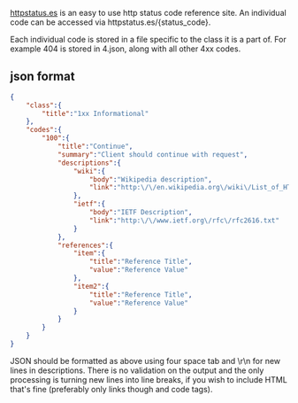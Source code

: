 [httpstatus.es](http://httpstatus.es) is an easy to use http status code reference 
site. An individual code can be accessed via httpstatus.es/{status_code}. 

Each individual code is stored in a file specific to the class it is a part of.
For example 404 is stored in 4.json, along with all other 4xx codes.

## json format

```json
{
    "class":{
        "title":"1xx Informational"
    },
    "codes":{
        "100":{
            "title":"Continue",
            "summary":"Client should continue with request",
            "descriptions":{
                "wiki":{
                    "body":"Wikipedia description",
                    "link":"http:\/\/en.wikipedia.org\/wiki\/List_of_HTTP_status_codes#100"
                },
                "ietf":{
                    "body":"IETF Description",
                    "link":"http:\/\/www.ietf.org\/rfc\/rfc2616.txt"
                }
            },
            "references":{
                "item":{
                    "title":"Reference Title",
                    "value":"Reference Value"
                },
                "item2":{
                    "title":"Reference Title",
                    "value":"Reference Value"
                }
            }
        }
    }
}
```

JSON should be formatted as above using four space tab and \r\n for new lines in 
descriptions. There is no validation on the output and the only processing is 
turning new lines into line breaks, if you wish to include HTML that's fine 
(preferably only links though and code tags).